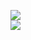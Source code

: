 [![](https://img.shields.io/badge/Made%20With-Github%20Spray-lightgrey.svg?style=for-the-badge&logo=github)](https://github.com/Annihil/github-spray#3196)  
[![](https://i.imgur.com/2DrTn0Z.gif)](https://github.com/Annihil/github-spray)